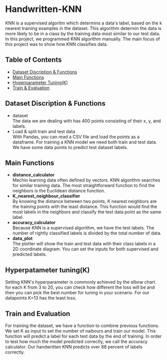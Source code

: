 # Handwritten-KNN
KNN is a supervised algoritm which determins a data's label, based on the k nearest training examples in the dataset. This algorithm determin the data is more likely to be in a class by the training data most similar to our test data. In this project, we programmed KNN algorithm manually. The main focus of this project was to show how KNN classifies data.

## Table of Contents
- [Dataset Discription & Functions](https://github.com/KimiyaVahidMotlagh/Handwritten-KNN/blob/main/README.md#loading-data) <br />
- [Main Functions](https://github.com/KimiyaVahidMotlagh/Handwritten-KNN/blob/main/README.md#knn-functions)  <br />
- [Hyperparameter Tuning(K)](https://github.com/KimiyaVahidMotlagh/Handwritten-KNN/blob/main/README.md#hyperpatameter-tuningk) <br />
- [Train & Evaluation](https://github.com/KimiyaVahidMotlagh/Handwritten-KNN/blob/main/README.md#knn) <br />

## Dataset Discription & Functions
- dataset <br/>
The data we are dealing with has 400 points consisting of their x, y, and labels. 
- Load & split train and test data <br />
With Pandas, you can read a CSV file and load the points as a dataframe.  For training a KNN model we need both train and test data. We have some data points to predict test dataset labels. 

## Main Functions
- **distance_calculator** <br />
Mechin learning data often defined by vectors. KNN algorithm searches for similar training data. The most straightforward function to find the neighbors is the Euclidean distance function.<br />
- **K_nearest_neighbour_classifier** <br />
By knowing the distance between two points, K nearest neighbors are the training points with the least distance. This function would find the most labels in the neighbors and classify the test data point as the same label.
- **accuracy_calculator** <br />
Because KNN is a supervised algorithm, we have the test labels. The number of rightly classified labels is divided by the total number of data.
- **data_plot** <br />
The plotter will show the train and test data with their class labels in a 2D coordinate diagram. You can set the inputs for both supervised and predicted labels.

## Hyperpatameter tuning(K)<br />
Setting KNN's hyperparameter is commonly achieved by the elbow chart. for each K from 3 to 20, you can check how different the loss will be and then you can pick the best number for tuning in your scenario. For our datapoints K=13 has the least loss. 

## Train and Evaluation
For training the dataset, we have a function to combine previous functions. We set K as input to set the number of naibours and train our model. This function will predict a label for each test data by the end of training. In order to test how much the model predicted correctly, we call the accuracy calculator. Our handwritten KNN predicts over 88 percent of labels correctly.
